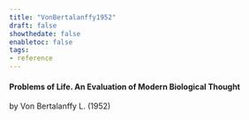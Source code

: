 ```yaml
---
title: "VonBertalanffy1952"
draft: false
showthedate: false
enabletoc: false
tags:
- reference
---
```


#### **Problems of Life. An Evaluation of Modern Biological Thought**     
by Von Bertalanffy L. (1952)         


